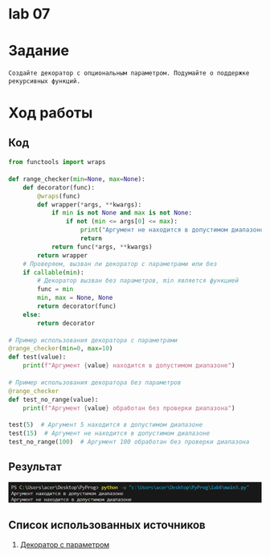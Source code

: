 # lab 07

# Задание
    Создайте декоратор с опциональным параметром. Подумайте о поддержке рекурсивных функций.

# Ход работы
## Код 
```python
from functools import wraps

def range_checker(min=None, max=None):
    def decorator(func):
        @wraps(func)
        def wrapper(*args, **kwargs):
            if min is not None and max is not None:
                if not (min <= args[0] <= max):
                    print("Аргумент не находится в допустимом диапазоне")
                    return
            return func(*args, **kwargs)
        return wrapper
    # Проверяем, вызван ли декоратор с параметрами или без
    if callable(min):
        # Декоратор вызван без параметров, min является функцией
        func = min
        min, max = None, None
        return decorator(func)
    else:
        return decorator

# Пример использования декоратора с параметрами
@range_checker(min=0, max=10)
def test(value):
    print(f"Аргумент {value} находится в допустимом диапазоне")

# Пример использования декоратора без параметров
@range_checker
def test_no_range(value):
    print(f"Аргумент {value} обработан без проверки диапазона")

test(5)  # Аргумент 5 находится в допустимом диапазоне
test(15)  # Аргумент не находится в допустимом диапазоне
test_no_range(100)  # Аргумент 100 обработан без проверки диапазона
```

## Результат 
![Image text](результат3.png)

## Список использованных источников 
1. [Декоратор с параметром](https://tirinox.ru/parametric-decorator/)